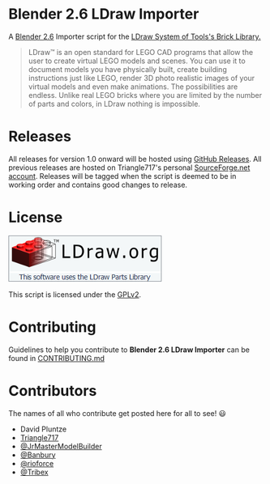 Blender 2.6 LDraw Importer
==========================

A [Blender 2.6](http://www.blender.org) Importer script for the [LDraw System of Tools's Brick Library.](http://www.ldraw.org)

> LDraw&trade; is an open standard for LEGO CAD programs that allow the user to create virtual LEGO models and scenes. You can use it to document models
> you have physically built, create building instructions just like LEGO, render 3D photo realistic images of your virtual models and even make animations.
> The possibilities are endless. Unlike real LEGO bricks where you are limited by the number of parts and colors, in LDraw nothing is impossible.

Releases
========

All releases for version 1.0 onward will be hosted using [GitHub Releases](https://github.com/le717/Blender-2.6-LDraw-Importer/releases).
All previous releases are hosted on Triangle717's personal [SourceForge.net account](http://sourceforge.net/projects/le717.u/files/Blender/Blender%202.6%20LDraw%20Importer/).
Releases will be tagged when the script is deemed to be in working order and contains good changes to release.

License
=======
<a target="_blank" href="http://www.ldraw.org/"><img src="Documentation/Official_LDraw_Logo.png" /></a>

This script is licensed under the [GPLv2](http://www.gnu.org/licenses/gpl-2.0.html).

Contributing
============

Guidelines to help you contribute to **Blender 2.6 LDraw Importer** can be found in [CONTRIBUTING.md](Documentation/CONTRIBUTING.md)

Contributors
============

The names of all who contribute get posted here for all to see! :smiley:

* David Pluntze
* [Triangle717](https://github.com/le717)
* [@JrMasterModelBuilder](https://github.com/JrMasterModelBuilder)
* [@Banbury](https://github.com/Banbury)
* [@rioforce](https://github.com/rioforce)
* [@Tribex](https://github.com/Tribex)
